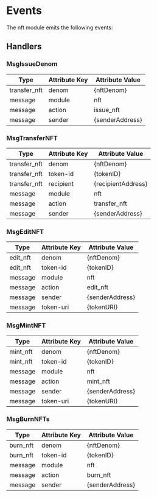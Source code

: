 # Events

The nft module emits the following events:

## Handlers

### MsgIssueDenom

| Type         | Attribute Key | Attribute Value |
| ------------ | ------------- | --------------- |
| transfer_nft | denom         | {nftDenom}      |
| message      | module        | nft             |
| message      | action        | issue_nft       |
| message      | sender        | {senderAddress} |

### MsgTransferNFT

| Type         | Attribute Key | Attribute Value    |
| ------------ | ------------- | ------------------ |
| transfer_nft | denom         | {nftDenom}         |
| transfer_nft | token-id      | {tokenID}          |
| transfer_nft | recipient     | {recipientAddress} |
| message      | module        | nft                |
| message      | action        | transfer_nft       |
| message      | sender        | {senderAddress}    |

### MsgEditNFT

| Type     | Attribute Key | Attribute Value |
| -------- | ------------- | --------------- |
| edit_nft | denom         | {nftDenom}      |
| edit_nft | token-id      | {tokenID}       |
| message  | module        | nft             |
| message  | action        | edit_nft        |
| message  | sender        | {senderAddress} |
| message  | token-uri     | {tokenURI}      |

### MsgMintNFT

| Type     | Attribute Key | Attribute Value |
| -------- | ------------- | --------------- |
| mint_nft | denom         | {nftDenom}      |
| mint_nft | token-id      | {tokenID}       |
| message  | module        | nft             |
| message  | action        | mint_nft        |
| message  | sender        | {senderAddress} |
| message  | token-uri     | {tokenURI}      |

### MsgBurnNFTs

| Type     | Attribute Key | Attribute Value |
| -------- | ------------- | --------------- |
| burn_nft | denom         | {nftDenom}      |
| burn_nft | token-id      | {tokenID}       |
| message  | module        | nft             |
| message  | action        | burn_nft        |
| message  | sender        | {senderAddress} |
